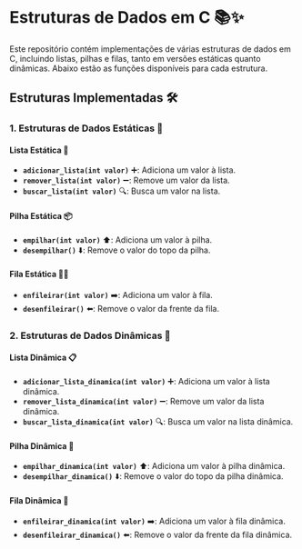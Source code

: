 # Estruturas de Dados em C 📚✨

Este repositório contém implementações de várias estruturas de dados em C, incluindo listas, pilhas e filas, tanto em versões estáticas quanto dinâmicas. Abaixo estão as funções disponíveis para cada estrutura.

## Estruturas Implementadas 🛠️

### 1. Estruturas de Dados Estáticas 📏

#### Lista Estática 📝
- **`adicionar_lista(int valor)`** ➕: Adiciona um valor à lista.
- **`remover_lista(int valor)`** ➖: Remove um valor da lista.
- **`buscar_lista(int valor)`** 🔍: Busca um valor na lista.

#### Pilha Estática 📦
- **`empilhar(int valor)`** ⬆️: Adiciona um valor à pilha.
- **`desempilhar()`** ⬇️: Remove o valor do topo da pilha.

#### Fila Estática 🚶‍♂️
- **`enfileirar(int valor)`** ➡️: Adiciona um valor à fila.
- **`desenfileirar()`** ⬅️: Remove o valor da frente da fila.

### 2. Estruturas de Dados Dinâmicas 🌱

#### Lista Dinâmica 📋
- **`adicionar_lista_dinamica(int valor)`** ➕: Adiciona um valor à lista dinâmica.
- **`remover_lista_dinamica(int valor)`** ➖: Remove um valor da lista dinâmica.
- **`buscar_lista_dinamica(int valor)`** 🔍: Busca um valor na lista dinâmica.

#### Pilha Dinâmica 🎒
- **`empilhar_dinamica(int valor)`** ⬆️: Adiciona um valor à pilha dinâmica.
- **`desempilhar_dinamica()`** ⬇️: Remove o valor do topo da pilha dinâmica.

#### Fila Dinâmica 🚀
- **`enfileirar_dinamica(int valor)`** ➡️: Adiciona um valor à fila dinâmica.
- **`desenfileirar_dinamica()`** ⬅️: Remove o valor da frente da fila dinâmica.


